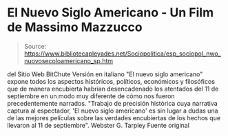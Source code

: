# El Nuevo Siglo Americano - Un Film de Massimo Mazzucco

> Source: https://www.bibliotecapleyades.net/Sociopolitica/esp_sociopol_nwo_nuovosecoloamericano_sp.htm

del Sitio Web
BitChute
Versión en italiano
"El nuevo siglo americano"
expone todos los aspectos históricos, políticos, económicos y
filosóficos que de manera encubierta habrían desencadenado los
atentados del 11 de septiembre en un modo muy diferente de cómo
nos fueron precedentemente narrados.
"Trabajo de precisión histórica
cuya narrativa captura al espectador, 'El nuevo siglo
americano' es sin lugar a dudas una de las mejores películas
sobre las verdades encubiertas de los hechos que llevaron al
11 de septiembre".
Webster G. Tarpley
Fuente original

